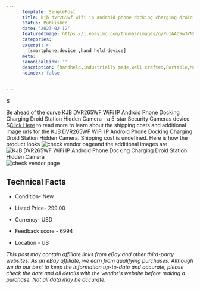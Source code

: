 ```yaml
---
      template: SinglePost
      title: kjb dvr265wf wifi ip android phone docking charging droid station hidden camera
      status: Published
      date: '2023-02-12'
      featuredImage: https://i.ebayimg.com/thumbs/images/g/PuIAAOSw3YNXYGNz/s-l225.jpg
      categories: 
      excerpt: >-
        [smartphone,device ,hand held device]
      meta:
      canonicalLink: ''
      description: [handheld,industrially made,well crafted,Portable,Mobile,Compact,Convenient,Lightweight,Maneuverable,Man-portable,Miniature,Carriable,Hand-held,Light,Holdable,Transportable,Mobile device,Pocket-sized,On-the-go,Wireless,Cordless,Compact size,Convenient size, smartphone,device ,hand held device]
      noindex: false
      
        
---
```

$

Be ahead of the curve KJB DVR265WF WiFi IP Android Phone Docking Charging Droid Station Hidden Camera - a 5-star Security Cameras device.
$[Click Here](https://www.ebay.com/itm/141943821143?hash=item210c82d357%3Ag%3APuIAAOSw3YNXYGNz&mkevt=1&mkcid=1&mkrid=711-53200-19255-0&campid=%253CePNCampaignId%253E&customid=%253CreferenceId%253E&toolid=10049) to read more to learn about the shipping costs and additional image urls for the KJB DVR265WF WiFi IP Android Phone Docking Charging Droid Station Hidden Camera. Shipping cost is undefined. Here is how the product looks ![check vendor page](https://i.ebayimg.com/thumbs/images/g/PuIAAOSw3YNXYGNz/s-l225.jpg)and the additional images are![KJB DVR265WF WiFi IP Android Phone Docking Charging Droid Station Hidden Camera](https://i.ebayimg.com/images/g/PuIAAOSw3YNXYGNz/s-l500.jpg)![check vendor page](https://origin-galleryplus.ebayimg.com/ws/web/141943821143_2_0_1/225x225.jpg,https://origin-galleryplus.ebayimg.com/ws/web/141943821143_3_0_1/225x225.jpg)



 ## Technical Facts 



     
      

 - Condition- New 


      

 - Listed Price- 299.00 


      

 - Currency- USD 


      

 - Feedback score - 6994 


      

 - Location - US 


      
      

 *_This post may contain affiliate links from eBay and other third-party websites. As an eBay affiliate, we earn from qualifying purchases. Although we do our best to keep the information up-to-date and accurate, please check the date and all details with the vendor's website before making a purchase. Not all data may be accurate._*






